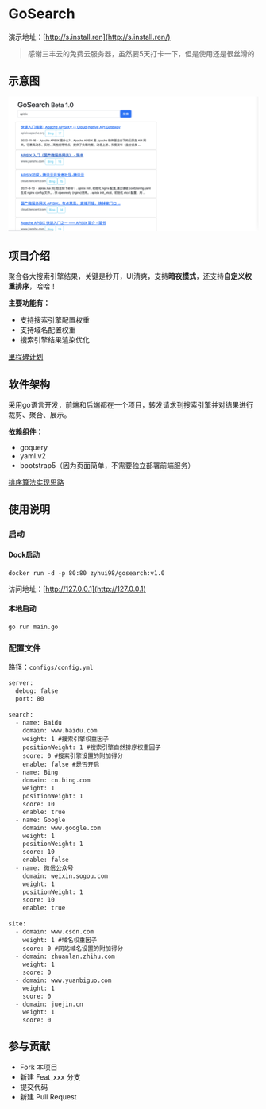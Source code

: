 # GoSearch

演示地址：[http://s.install.ren](http://s.install.ren/) 
>感谢三丰云的免费云服务器，虽然要5天打卡一下，但是使用还是很丝滑的

## 示意图
![](html/demo.png)

## 项目介绍

聚合各大搜索引擎结果，关键是秒开，UI清爽，支持**暗夜模式**，还支持**自定义权重排序**，哈哈！

**主要功能有：**

- 支持搜索引擎配置权重
- 支持域名配置权重
- 搜索引擎结果渲染优化

[里程碑计划](note/roadmap.md)

## 软件架构

采用go语言开发，前端和后端都在一个项目，转发请求到搜索引擎并对结果进行裁剪、聚合、展示。

**依赖组件：**

- goquery
- yaml.v2
- bootstrap5（因为页面简单，不需要独立部署前端服务）

[排序算法实现思路](note/algorithm.md)

## 使用说明

### 启动

#### Dock启动
```
docker run -d -p 80:80 zyhui98/gosearch:v1.0
```
访问地址：[http://127.0.0.1](http://127.0.0.1)


#### 本地启动
```
go run main.go 
```

### 配置文件

路径：``configs/config.yml``

```
server:
  debug: false
  port: 80

search:
  - name: Baidu
    domain: www.baidu.com
    weight: 1 #搜索引擎权重因子
    positionWeight: 1 #搜索引擎自然排序权重因子
    score: 0 #搜索引擎设置的附加得分
    enable: false #是否开启
  - name: Bing
    domain: cn.bing.com
    weight: 1
    positionWeight: 1
    score: 10
    enable: true
  - name: Google
    domain: www.google.com
    weight: 1
    positionWeight: 1
    score: 10
    enable: false
  - name: 微信公众号
    domain: weixin.sogou.com
    weight: 1
    positionWeight: 1
    score: 10
    enable: true

site:
  - domain: www.csdn.com
    weight: 1 #域名权重因子
    score: 0 #网站域名设置的附加得分
  - domain: zhuanlan.zhihu.com
    weight: 1
    score: 0
  - domain: www.yuanbiguo.com
    weight: 1
    score: 0
  - domain: juejin.cn
    weight: 1
    score: 0

```



## 参与贡献
- Fork 本项目
- 新建 Feat_xxx 分支
- 提交代码
- 新建 Pull Request
